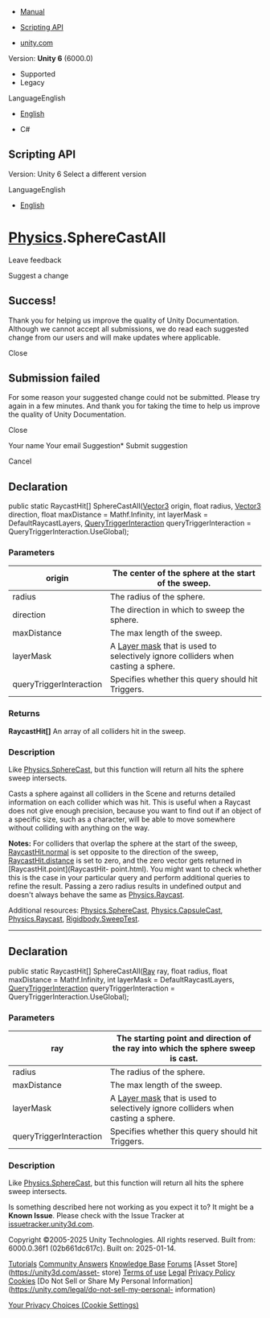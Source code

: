 [ ]()

  * [Manual](../Manual/index.html)
  * [Scripting API](../ScriptReference/index.html)

  * [unity.com](https://unity.com/)

Version: **Unity 6** (6000.0)

  * Supported
  * Legacy

LanguageEnglish

  * [English]()

  * C#

[ ](https://docs.unity3d.com)

## Scripting API

Version: Unity 6 Select a different version

LanguageEnglish

  * [English]()

#  [Physics](Physics.html).SphereCastAll

Leave feedback

Suggest a change

## Success!

Thank you for helping us improve the quality of Unity Documentation. Although
we cannot accept all submissions, we do read each suggested change from our
users and will make updates where applicable.

Close

## Submission failed

For some reason your suggested change could not be submitted. Please <a>try
again</a> in a few minutes. And thank you for taking the time to help us
improve the quality of Unity Documentation.

Close

Your name Your email Suggestion* Submit suggestion

Cancel

[ ]()

## Declaration

public static RaycastHit[] SphereCastAll([Vector3](Vector3.html) origin, float
radius, [Vector3](Vector3.html) direction, float maxDistance = Mathf.Infinity,
int layerMask = DefaultRaycastLayers,
[QueryTriggerInteraction](QueryTriggerInteraction.html)
queryTriggerInteraction = QueryTriggerInteraction.UseGlobal);

### Parameters

origin | The center of the sphere at the start of the sweep.  
---|---  
radius | The radius of the sphere.  
direction | The direction in which to sweep the sphere.  
maxDistance | The max length of the sweep.  
layerMask | A [Layer mask](../Manual/Layers.html) that is used to selectively ignore colliders when casting a sphere.  
queryTriggerInteraction | Specifies whether this query should hit Triggers.  
  
### Returns

**RaycastHit[]** An array of all colliders hit in the sweep.

### Description

Like [Physics.SphereCast](Physics.SphereCast.html), but this function will
return all hits the sphere sweep intersects.

Casts a sphere against all colliders in the Scene and returns detailed
information on each collider which was hit. This is useful when a Raycast does
not give enough precision, because you want to find out if an object of a
specific size, such as a character, will be able to move somewhere without
colliding with anything on the way.  
  
**Notes:** For colliders that overlap the sphere at the start of the sweep,
[RaycastHit.normal](RaycastHit-normal.html) is set opposite to the direction
of the sweep, [RaycastHit.distance](RaycastHit-distance.html) is set to zero,
and the zero vector gets returned in [RaycastHit.point](RaycastHit-
point.html). You might want to check whether this is the case in your
particular query and perform additional queries to refine the result. Passing
a zero radius results in undefined output and doesn't always behave the same
as [Physics.Raycast](Physics.Raycast.html).  
  
Additional resources: [Physics.SphereCast](Physics.SphereCast.html),
[Physics.CapsuleCast](Physics.CapsuleCast.html),
[Physics.Raycast](Physics.Raycast.html),
[Rigidbody.SweepTest](Rigidbody.SweepTest.html).

* * *

## Declaration

public static RaycastHit[] SphereCastAll([Ray](Ray.html) ray, float radius,
float maxDistance = Mathf.Infinity, int layerMask = DefaultRaycastLayers,
[QueryTriggerInteraction](QueryTriggerInteraction.html)
queryTriggerInteraction = QueryTriggerInteraction.UseGlobal);

### Parameters

ray | The starting point and direction of the ray into which the sphere sweep is cast.  
---|---  
radius | The radius of the sphere.  
maxDistance | The max length of the sweep.  
layerMask | A [Layer mask](../Manual/Layers.html) that is used to selectively ignore colliders when casting a sphere.  
queryTriggerInteraction | Specifies whether this query should hit Triggers.  
  
### Description

Like [Physics.SphereCast](Physics.SphereCast.html), but this function will
return all hits the sphere sweep intersects.

Is something described here not working as you expect it to? It might be a
**Known Issue**. Please check with the Issue Tracker at
[issuetracker.unity3d.com](https://issuetracker.unity3d.com).

Copyright ©2005-2025 Unity Technologies. All rights reserved. Built from:
6000.0.36f1 (02b661dc617c). Built on: 2025-01-14.

[Tutorials](https://unity3d.com/learn) [Community
Answers](https://answers.unity3d.com) [Knowledge
Base](https://support.unity3d.com/hc/en-us)
[Forums](https://forum.unity3d.com) [Asset Store](https://unity3d.com/asset-
store) [Terms of use](https://docs.unity3d.com/Manual/TermsOfUse.html)
[Legal](https://unity.com/legal) [Privacy
Policy](https://unity.com/legal/privacy-policy)
[Cookies](https://unity.com/legal/cookie-policy) [Do Not Sell or Share My
Personal Information](https://unity.com/legal/do-not-sell-my-personal-
information)

[Your Privacy Choices (Cookie Settings)](javascript:void\(0\);)

